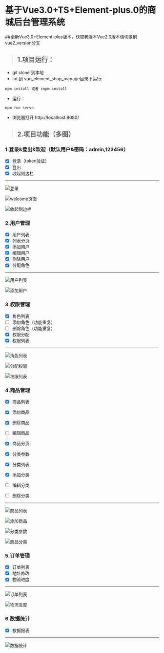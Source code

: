 # 基于Vue3.0+TS+Element-plus.0的商城后台管理系统

##全新Vue3.0+Element-plus版本，获取老版本Vue2.0版本请切换到vue2_version分支

> ## 1.项目运行：
- git clone 到本地
- cd 到 vue_element_shop_manage目录下运行:

```
npm install 或者 cnpm install
```
- 运行：

```
npm run serve
```
- 浏览器打开 http://localhost:8080/ 
> ## 2.项目功能（多图）
### 1.登录&登出&欢迎（默认用户&密码：admin,123456）
- [x] 登录（token验证）
- [x] 登出
- [x] 收起侧边栏

---

![登录](https://i1.fuimg.com/711726/1fe76aba79dc6ac3.png)

![welcome页面](https://i1.fuimg.com/711726/0746513933bbf916.png)

![收起侧边栏](https://i1.fuimg.com/711726/62719e0654133c67.png)

### 2.用户管理
- [x] 用户列表
- [x] 列表分页
- [x] 添加用户
- [x] 编辑用户
- [x] 删除用户
- [x] 分配角色

---
![用户列表](https://i1.fuimg.com/711726/7e891d33d8364716.png)

![添加用户](https://i1.fuimg.com/711726/4b7607d15c5c099d.png)

### 3.权限管理
- [x] 角色列表
- [ ] 添加角色（功能重复）
- [ ] 删除角色（功能重复）
- [x] 权限分配
- [x] 权限列表

---
![角色列表](https://i1.fuimg.com/711726/f8b9b072102e37e8.png)

![分配权限](https://i1.fuimg.com/711726/9ca8488aee60dfab.png)

![权限列表](https://i1.fuimg.com/711726/59cc964e32c8b2fd.png)

### 4.商品管理
- [x] 商品列表
- [x] 添加商品
- [x] 删除商品
- [ ] 编辑商品
- [x] 商品分页
- [x] 分类参数
- [x] 分类列表
- [x] 添加分类
- [ ] 编辑分类
- [ ] 删除分类


---
![商品列表](https://i1.fuimg.com/711726/46fa689dfe537843.png)

![添加商品](https://i1.fuimg.com/711726/58d357a91b86f28f.png)

![分类参数](https://i1.fuimg.com/711726/b3c5276435c6ce2d.png)

![商品分类](https://i1.fuimg.com/711726/b717a442d69bf18d.png)

### 5.订单管理
- [x] 订单列表
- [x] 地址修改
- [x] 物流进度

---
![订单列表](https://i1.fuimg.com/711726/17c622da1ccb3a28.png)

![物流进度](https://i1.fuimg.com/711726/b8f3feaeeb92b73e.png)

### 6.数据统计
- [x] 数据报表

---
![数据统计](https://i1.fuimg.com/711726/9abab6d201cfa144.png)











